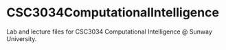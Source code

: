 # CSC3034ComputationalIntelligence
Lab and lecture files for CSC3034 Computational Intelligence @ Sunway University.

